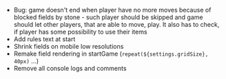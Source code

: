 - Bug: game doesn't end when player have no more moves because of blocked fields by stone - such player should be skipped and game should let other players, that are able to move, play. It also has to check, if player has some possibility to use their items
- Add rules text at start
- Shrink fields on mobile low resolutions
- Remake field rendering in startGame (`repeat(${settings.gridSize}, 40px)` ...)
- Remove all console logs and comments
